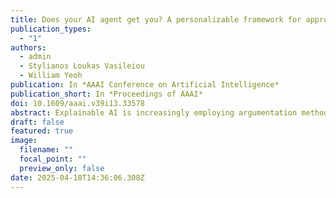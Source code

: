 ```yaml
---
title: Does your AI agent get you? A personalizable framework for approximating human models from argumentation-based dialogue traces
publication_types:
  - "1"
authors:
  - admin
  - Stylianos Loukas Vasileiou
  - William Yeoh
publication: In *AAAI Conference on Artificial Intelligence*
publication_short: In *Proceedings of AAAI*
doi: 10.1609/aaai.v39i13.33578
abstract: Explainable AI is increasingly employing argumentation methods to facilitate interactive explanations between AI agents and human users. While existing approaches typically rely on predetermined human user models, there remains a critical gap in dynamically learning and updating these models during interactions. In this paper, we present a framework that enables AI agents to adapt their understanding of human users through argumentation-based dialogues. Our approach, called Persona, draws on prospect theory and integrates a probability weighting function with a Bayesian belief update mechanism that refines a probability distribution over possible human models based on exchanged arguments. Through empirical evaluations with human users in an applied argumentation setting, we demonstrate that Persona effectively captures evolving human beliefs, facilitates personalized interactions, and outperforms state-of-the-art methods.
draft: false
featured: true
image:
  filename: ""
  focal_point: ""
  preview_only: false
date: 2025-04-18T14:36:06.308Z
---
```

